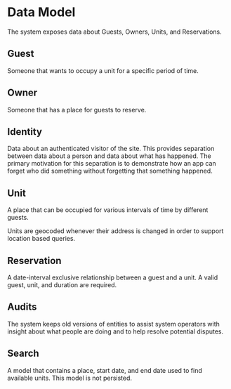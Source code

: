 # Data Model

The system exposes data about Guests, Owners, Units, and Reservations.

## Guest

Someone that wants to occupy a unit for a specific period of time.

## Owner

Someone that has a place for guests to reserve.

## Identity

Data about an authenticated visitor of the site. This provides separation between data about a person and data about what has happened. The primary motivation for this separation is to demonstrate how an app can forget who did something without forgetting that something happened.

## Unit

A place that can be occupied for various intervals of time by different guests.

Units are geocoded whenever their address is changed in order to support location based queries.

## Reservation

A date-interval exclusive relationship between a guest and a unit. A valid guest, unit, and duration are required.

## Audits

The system keeps old versions of entities to assist system operators with insight about what people are doing and to help resolve potential disputes.

## Search

A model that contains a place, start date, and end date used to find available units. This model is not persisted.

